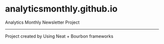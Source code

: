 # analyticsmonthly.github.io
Analytics Monthly Newsletter Project
- - -

Project created by
Using Neat + Bourbon frameworks